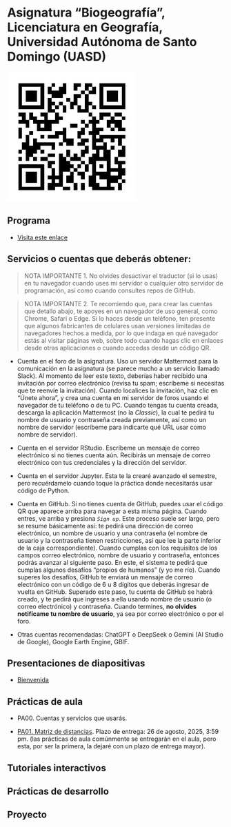 Asignatura “Biogeografía”, Licenciatura en Geografía, Universidad
Autónoma de Santo Domingo (UASD)
================

![](qr.jpg)

## Programa

- [Visita este enlace](programa-biogeografia-202502.pdf)

## Servicios o cuentas que deberás obtener:

> NOTA IMPORTANTE 1. No olvides desactivar el traductor (si lo usas) en
> tu navegador cuando uses mi servidor o cualquier otro servidor de
> programación, así como cuando consultes repos de GitHub.

> NOTA IMPORTANTE 2. Te recomiendo que, para crear las cuentas que
> detallo abajo, te apoyes en un navegador de uso general, como Chrome,
> Safari o Edge. Si lo haces desde un teléfono, ten presente que algunos
> fabricantes de celulares usan versiones limitadas de navegadores
> hechos a medida, por lo que indaga en qué navegador estás al visitar
> páginas web, sobre todo cuando hagas clic en enlaces desde otras
> aplicaciones o cuando accedas desde un código QR.

- Cuenta en el foro de la asignatura. Uso un servidor Mattermost para la
  comunicación en la asignatura (se parece mucho a un servicio llamado
  Slack). Al momento de leer este texto, deberías haber recibido una
  invitación por correo electrónico (revisa tu spam; escríbeme si
  necesitas que te reenvíe la invitación). Cuando localices la
  invitación, haz clic en “Únete ahora”, y crea una cuenta en mi
  servidor de foros usando el navegador de tu teléfono o de tu PC.
  Cuando tengas tu cuenta creada, descarga la aplicación Mattermost (no
  la *Classic*), la cual te pedirá tu nombre de usuario y contraseña
  creada previamente, así como un nombre de servidor (escríbeme para
  indicarte qué URL usar como nombre de servidor).

- Cuenta en el servidor RStudio. Escríbeme un mensaje de correo
  electrónico si no tienes cuenta aún. Recibirás un mensaje de correo
  electrónico con tus credenciales y la dirección del servidor.

- Cuenta en el servidor Jupyter. Esta te la crearé avanzado el semestre,
  pero recuérdamelo cuando toque la práctica donde necesitarás usar
  código de Python.

- Cuenta en GitHub. Si no tienes cuenta de GitHub, puedes usar el código
  QR que aparece arriba para navegar a esta misma página. Cuando entres,
  ve arriba y presiona *`Sign up`*. Este proceso suele ser largo, pero
  se resume básicamente así: te pedirá una dirección de correo
  electrónico, un nombre de usuario y una contraseña (el nombre de
  usuario y la contraseña tienen restricciones, así que lee la parte
  inferior de la caja correspondiente). Cuando cumplas con los
  requisitos de los campos correo electrónico, nombre de usuario y
  contraseña, entonces podrás avanzar al siguiente paso. En este, el
  sistema te pedirá que cumplas algunos desafíos “propios de humanos” (y
  yo me río). Cuando superes los desafíos, GitHub te enviará un mensaje
  de correo electrónico con un código de 6 u 8 dígitos que deberás
  ingresar de vuelta en GitHub. Superado este paso, tu cuenta de GitHub
  se habrá creado, y te pedirá que ingreses a ella usando nombre de
  usuario (o correo electrónico) y contraseña. Cuando termines, **no
  olvides notifícame tu nombre de usuario**, ya sea por correo
  electrónico o por el foro.

- Otras cuentas recomendadas: ChatGPT o DeepSeek o Gemini (AI Studio de
  Google), Google Earth Engine, GBIF.

## Presentaciones de diapositivas

- [Bienvenida](https://biogeografia-master.github.io/bienvenida/bienvenida.html)

## Prácticas de aula

- PA00. Cuentas y servicios que usarás.

- [PA01. Matriz de
  distancias](https://github.com/biogeografia-master/matriz-de-distancias).
  Plazo de entrega: 26 de agosto, 2025, 3:59 pm. (las prácticas de aula
  comúnmente se entregarán en el aula, pero esta, por ser la primera, la
  dejaré con un plazo de entrega mayor).

<!-- - [PA02. Inferencia estadística a partir de dos muestras independientes usando datos biométricos](https://github.com/biogeografia-master/dos-muestras-independientes-biometria). Plazo de entrega: en el aula, 11 de febrero, 2025, 7:59 pm. -->
<!-- - [PA03. Agrupar provincias según su riqueza relativa de especies por géneros de Bromeliaceae](https://github.com/biogeografia-master/agrupamiento-por-riqueza). Plazo de entrega: 4 de marzo, 2024, 7:59 pm. -->
<!-- - [PA04: Análisis Exploratorio de Datos (AED) y Paradoja de Orlócy](https://github.com/biogeografia-master/aed-transformaciones-orlocy). Plazo de entrega: 17 de marzo, 2025, 11:59 pm. -->
<!-- - [PA05: Medio físico, variables ambientales, correlación y regresión](https://github.com/biogeografia-master/medio-fisico-variables-ambientales). Plazo de entrega: 7 de abril de 2025, 11:59 pm. -->
<!-- - [PA06: Distribución de especies, patrones de distribución por simple inspección](https://github.com/biogeografia-master/patrones-distribucion-simple-inspeccion). Plazo de entrega: 28 de octubre de 2025, 11:59 pm. -->
<!-- - [PA07: Distribución de especies en la bibliografía](https://github.com/biogeografia-master/distribucion-de-especies-en-bibliografia). Plazo de entrega: 15 de octubre de 2024, 7:59 pm. -->
<!-- - [PA08: Distribución de comunidades en la bibliografía](https://github.com/biogeografia-master/distribucion-de-comunidades-en-bibliografia). Plazo de entrega: 29 de octubre de 2024, 7:59 pm. -->
<!-- - [PA09: Teoría de la biogeografía insular en la bibliografía, herramientas precursoras de la TBI](https://github.com/biogeografia-master/biogeografia-insular-en-bibliografia). Plazo de entrega: 18 de noviembre de 2024, 23:59 pm. -->

## Tutoriales interactivos

<!-- - [Introducción a R](https://geofis.shinyapps.io/tutorial1/). Este tutorial te ayudará mucho a comprender algo de código de R. Te será de utilidad para comprender lo básico del código que usarás en la PD01 y en la PD02. Puedes usar también este código QR para acceder al tutorial: -->
<!-- ![Accede con este QR al tutorial interactivo "Introducción a R"](qr-tutorial1.jpg) -->

## Prácticas de desarrollo

<!-- - [PD01. Hola Mundo](https://classroom.github.com/a/Bg7jw4W9). Plazo de entrega: 17 de febrero, 2025, 11:59 pm. Al hacer clic en el vínculo, si tienes tu cuenta de GitHub iniciada y perteneces a la organización `biogeografia-202501` debería aparecerte un mensaje de GitHub Classroom solicitando permisos o preguntando si aceptas la asignación. Si no ves esto, entonces probablemente no perteneces a la organización o no iniciaste en tu cuenta de GitHub. Si no perteneces a la organización, envíame un mensaje para invitarte. Más detalles en el [Vídeo tutorial "PD01. Hola Mundo"](https://drive.google.com/file/d/1om49HJ7ndANraUPuT5a5gYEZRlELMoXB/view?usp=drive_link). -->
<!-- - [PD02. Técnicas de ecología numérica, reproducibilidad](https://classroom.github.com/a/MvOiH8vb) (acepta la práctica haciendo clic en el vínculo). Plazo de entrega: 16 de marzo, 2025, 11:59 pm. Al hacer clic en el vínculo, si tienes tu cuenta de GitHub iniciada y perteneces a la organización `biogeografia-202501` debería aparecerte un mensaje de GitHub Classroom solicitando permisos o preguntando si aceptas la asignación. Si no ves esto, entonces probablemente no perteneces a la organización o no iniciaste en tu cuenta de GitHub (repasa el tutorial de la PD01 si tuvieses problemas al aceptar la práctica). Los vídeos tutoriales sobre cómo realizar esta práctica están indicados en el mandato (README) y en el ejemplo de análisis (archivo legible `ejemplo-de-analisis.html`). -->
<!-- - [PD03. Introducción a Python](https://classroom.github.com/a/lT282gkM) (acepta la práctica haciendo clic en el vínculo). Plazo de entrega: 28 de abril, 2025, 11:59 pm. -->
<!-- - [PD04. Modelos de distribución de especies (SDM) por medio de aprendizaje automático (*machine learning*)](https://classroom.github.com/a/EfiUCWhM) (acepta la práctica haciendo clic en el enlace). Plazo de entrega: 12 de mayo, 2025, 11:59 pm. [Vídeo tutorial](https://drive.google.com/file/d/1W6dckDAzI0Zm0tezKOnTx5oswpA8llQY/view?usp=drive_link). -->
<!-- - [PD05. Introducción a QGIS, diseño de muestreo espacial estratificado](https://classroom.github.com/a/mkvXeHXY) (acepta la práctica haciendo clic en el enlace). Plazo de entrega: 26 de noviembre, 2024, 11:59 pm. [Vídeo tutorial para el ejercicio 5 (pone "Práctica 4" en el vídeo, pero te valdrá igualmente)](https://drive.google.com/file/d/1k6IotOHj6fUkyfi4rSBK6d320TY45KED/view). -->

## Proyecto
